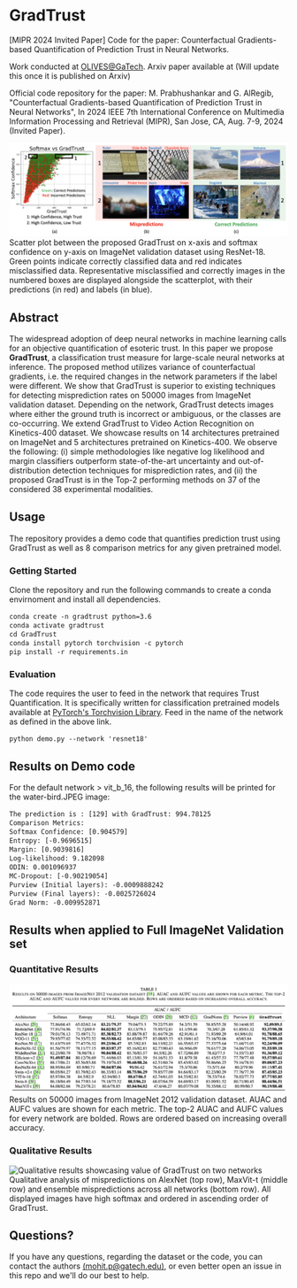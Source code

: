 # GradTrust
[MIPR 2024 Invited Paper] Code for the paper: Counterfactual Gradients-based Quantification of Prediction Trust in Neural Networks.

Work conducted at [OLIVES@GaTech](https://alregib.ece.gatech.edu). Arxiv paper available at (Will update this once it is published on Arxiv)

Official code repository for the paper: M. Prabhushankar and G. AlRegib, "Counterfactual Gradients-based Quantification of Prediction Trust in Neural Networks", In 2024 IEEE 7th International Conference on Multimedia Information Processing and Retrieval (MIPR), San Jose, CA, Aug. 7-9, 2024 (Invited Paper).

![Concept image showcasing value of GradTrust over Softmax](figs/Concept.png)
Scatter plot between the proposed GradTrust on x-axis and softmax confidence on y-axis on ImageNet validation dataset using ResNet-18. Green points indicate correctly classified data and red indicates misclassified data. Representative misclassified and correctly images in the numbered boxes are displayed alongside the scatterplot, with their predictions (in red) and labels (in blue).

## Abstract
The widespread adoption of deep neural networks in machine learning calls for an objective quantification of esoteric trust. In this paper we propose **GradTrust**, a classification trust measure for large-scale neural networks at inference. The proposed method utilizes variance of counterfactual gradients, i.e. the required changes in the network parameters if the label were different. We show that GradTrust is superior to existing techniques for detecting misprediction rates on 50000 images from ImageNet validation dataset. Depending on the network, GradTrust detects images where either the ground truth is incorrect or ambiguous, or the classes are co-occurring. We extend GradTrust to Video Action Recognition on Kinetics-400 dataset. We showcase results on 14 architectures pretrained on ImageNet and 5 architectures pretrained on Kinetics-400. We observe the following: (i) simple methodologies like negative log likelihood and margin classifiers outperform state-of-the-art uncertainty and out-of-distribution detection techniques for misprediction rates, and (ii) the proposed GradTrust is in the Top-2 performing methods on 37 of the considered 38 experimental modalities.

## Usage
The repository provides a demo code that quantifies prediction trust using GradTrust as well as 8 comparison metrics for any given pretrained model.

### Getting Started
Clone the repository and run the following commands to create a conda envirnoment and install all dependencies.
```
conda create -n gradtrust python=3.6
conda activate gradtrust
cd GradTrust
conda install pytorch torchvision -c pytorch
pip install -r requirements.in
```

### Evaluation
The code requires the user to feed in the network that requires Trust Quantification. It is specifically written for classification pretrained models available at [PyTorch's Torchvision Library](https://pytorch.org/vision/stable/models.html). Feed in the name of the network as defined in the above link.

```
python demo.py --network 'resnet18'
```

## Results on Demo code

For the default network > vit_b_16, the following results will be printed for the water-bird.JPEG image:
```
The prediction is : [129] with GradTrust: 994.78125
Comparison Metrics:
Softmax Confidence: [0.904579]
Entropy: [-0.9696515]
Margin: [0.9039816]
Log-likelihood: 9.182098
ODIN: 0.001096937
MC-Dropout: [-0.90219054]
Purview (Initial layers): -0.0009888242
Purview (Final layers): -0.0025726024
Grad Norm: -0.009952871
```
## Results when applied to Full ImageNet Validation set
### Quantitative Results
![Quantitative results showcasing value of GradTrust across 14 networks](figs/Quantitative.png)
Results on 50000 images from ImageNet 2012 validation dataset. AUAC and AUFC values are shown for each metric. The top-2 AUAC and AUFC values for every network are bolded. Rows are ordered based on increasing overall accuracy.

### Qualitative Results
![Qualitative results showcasing value of GradTrust on two networks](figs/Qualitative.png)
Qualitative analysis of mispredictions on AlexNet (top row), MaxVit-t (middle row) and ensemble mispredictions across all networks (bottom row). All displayed images have high softmax and ordered in ascending order of GradTrust.

## Questions?

If you have any questions, regarding the dataset or the code, you can contact the authors [(mohit.p@gatech.edu)](mohit.p@gatech.edu), or even better open an issue in this repo and we'll do our best to help.
